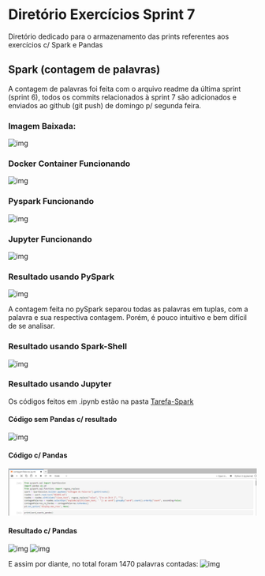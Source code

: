 Diretório Exercícios Sprint 7
=============================
Diretório dedicado para o armazenamento das prints referentes aos exercícios c/ Spark e Pandas

## Spark (contagem de palavras)
A contagem de palavras foi feita com o arquivo readme da última sprint (sprint 6), todos os commits relacionados à sprint 7 são adicionados e enviados ao github (git push) de domingo p/ segunda feira.
### Imagem Baixada:
![img](/Sprint_7/Exercícios/Tarefa-Spark/img/imagem-docker-baixada.png)

### Docker Container Funcionando
![img](/Sprint_7/Exercícios/Tarefa-Spark/img/docker-container-iniciado.png)

### Pyspark Funcionando
![img](/Sprint_7/Exercícios/Tarefa-Spark/img/pyspark%20funcionando.png)

### Jupyter Funcionando
![img](/Sprint_7/Exercícios/Tarefa-Spark/img/jupyter-notebook-funcionando.png)

### Resultado usando PySpark
![img](/Sprint_7/Exercícios/Tarefa-Spark/img/cont.png)

A contagem feita no pySpark separou todas as palavras em tuplas, com a palavra e sua respectiva contagem. Porém, é pouco intuitivo e bem difícil de se analisar.

### Resultado usando Spark-Shell
![img](/Sprint_7/Exercícios/Tarefa-Spark/img/contagem-palavras.png)

### Resultado usando Jupyter
Os códigos feitos em .ipynb estão na pasta [Tarefa-Spark](/Sprint_7/Exercícios/Tarefa-Spark/)

#### Código sem Pandas c/ resultado
![img](/Sprint_7/Exercícios/Tarefa-Spark/img/contagem-jupyter-noPandas.png)

#### Código c/ Pandas
![img](/Sprint_7/Exercícios/Tarefa-Spark/img/código%20jupyter.png)

#### Resultado c/ Pandas
![img](/Sprint_7/Exercícios/Tarefa-Spark/img/contagem-jupyter.png)
![img](sprint_7/../Tarefa-Spark/img/contagem-jupyter-2.png)

E assim por diante, no total foram 1470 palavras contadas:
![img](/sprint_7/Exercícios/Tarefa-Spark/img/total.png)